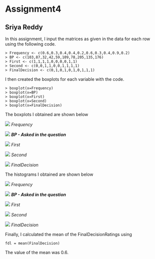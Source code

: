 # Assignment4
## Sriya Reddy
In this assignment, I input the matrices as given in the data for each row using the following code. 
```
> Frequency <- c(0.6,0.3,0.4,0.4,0.2,0.6,0.3,0.4,0.9,0.2)
> BP <- c(103,87,32,42,59,109,78,205,135,176)
> First <- c(1,1,1,1,0,0,0,0,1,1)
> Second <- c(0,0,1,1,0,0,1,1,1,1)
> FinalDecision <- c(0,1,0,1,0,1,0,1,1,1)
```
I then created the boxplots for each variable with the code.
```
> boxplot(x=Frequency)
> boxplot(x=BP)
> boxplot(x=First)
> boxplot(x=Second)
> boxplot(x=FinalDecision)
```
The boxplots I obtained are shown below

![](https://drive.google.com/uc?export=view&id=15vyyeuQhhjfCbpKRu-tCP8eUoZMV41hl)
*Frequency*

![](https://drive.google.com/uc?export=view&id=14FsmRlwPTkeHsdqAuSg_01S4o6d0Z2tC)
***BP - Asked in the question***

![](https://drive.google.com/uc?export=view&id=1l4XVI8wRyn442LJtuqxhKAYgdc7hJJoF)
*First*

![](https://drive.google.com/uc?export=view&id=1crLuLveDjlQxUbtnFJYtiHJZwsXlOuaE)
*Second*

![](https://drive.google.com/uc?export=view&id=1ubV5ylnnckA-VFGHIGjxuqhKR9OOaIGc)
*FinalDecision*


The histograms I obtained are shown below

![](https://drive.google.com/uc?export=view&id=193u9VqciYcNwGPDnVjt8U5Q9EO3pcokP)
*Frequency*

![](https://drive.google.com/uc?export=view&id=1GnvQWymG-2ojNIjRphofp6ZEyWpMdXMg)
***BP - Asked in the question***

![](https://drive.google.com/uc?export=view&id=1esn_gnv1pEBPp7g8liRTWvjk0mIoZOYe)
*First*

![](https://drive.google.com/uc?export=view&id=1CvAKGBXYXpPmAc2rDcKFyDDmmqcU5r0Q)
*Second*

![](https://drive.google.com/uc?export=view&id=1s4mofdNyN8uW9mG8eZFUUxRaI3oJPgQp)
*FinalDecision*


Finally, I calculated the mean of the FinalDecisionRatings using

```
fdl = mean(FinalDecision)
```
The value of the mean was 0.6.

